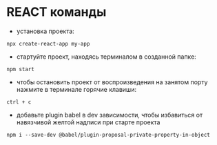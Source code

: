 # REACT команды

- установка проекта:

`npx create-react-app my-app`

- стартуйте проект, находясь терминалом в созданной папке:

`npm start`

- чтобы остановить проект от воспроизведения на занятом порту нажмите в терминале горячие клавиши:

`ctrl + c`

- добавьте plugin babel в dev зависимости, чтобы избавиться от навязчивой желтой надписи при старте проекта

`npm i --save-dev @babel/plugin-proposal-private-property-in-object`
